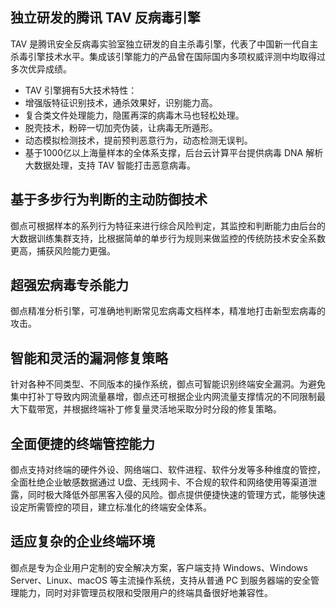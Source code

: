 ## 独立研发的腾讯 TAV 反病毒引擎

TAV 是腾讯安全反病毒实验室独立研发的自主杀毒引擎，代表了中国新一代自主杀毒引擎技术水平。集成该引擎能力的产品曾在国际国内多项权威评测中均取得过多次优异成绩。
- TAV 引擎拥有5大技术特性：
 - 增强版特征识别技术，通杀效果好，识别能力高。
 - 复合类文件处理能力，隐匿再深的病毒木马也轻松处理。
 - 脱壳技术，粉碎一切加壳伪装，让病毒无所遁形。
 - 动态模拟检测技术，提前预判恶意行为，动态检测无误判。
 - 基于1000亿以上海量样本的全体系支撑，后台云计算平台提供病毒 DNA 解析大数据处理，支持 TAV 智能打击恶意病毒。
 
## 基于多步行为判断的主动防御技术
御点可根据样本的系列行为特征来进行综合风险判定，其监控和判断能力由后台的大数据训练集群支持，比根据简单的单步行为规则来做监控的传统防技术安全系数更高，捕获风险能力更强。
## 超强宏病毒专杀能力
御点精准分析引擎，可准确地判断常见宏病毒文档样本，精准地打击新型宏病毒的攻击。
## 智能和灵活的漏洞修复策略
针对各种不同类型、不同版本的操作系统，御点可智能识别终端安全漏洞。为避免集中打补丁导致内网流量暴增，御点还可根据企业内网流量支撑情况的不同限制最大下载带宽，并根据终端补丁修复量灵活地采取分时分段的修复策略。
## 全面便捷的终端管控能力
御点支持对终端的硬件外设、网络端口、软件进程、软件分发等多种维度的管控，全面杜绝企业敏感数据通过 U盘、无线网卡、不合规的软件和网络使用等渠道泄露，同时极大降低外部黑客入侵的风险。御点提供便捷快速的管理方式，能够快速设定所需管控的项目，建立标准化的终端安全体系。
## 适应复杂的企业终端环境
御点是专为企业用户定制的安全解决方案，客户端支持 Windows、Windows Server、Linux、macOS 等主流操作系统，支持从普通 PC 到服务器端的安全管理能力，同时对非管理员权限和受限用户的终端具备很好地兼容性。 
